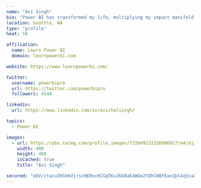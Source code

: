 ```yaml
---
name: "Avi Singh"
bio: "Power BI has transformed my life, multiplying my impact manifold. Now I am on a mission to spread the word and share the knowledge"
location: Seattle, WA
type: "profile"
heat: 58

affiliation:
  name: Learn Power BI
  domain: learnpowerbi.com

website: https://www.learnpowerbi.com/

twitter:
  username: powerbipro
  url: https://twitter.com/powerbipro
  followers: 4544

linkedin:
  url: https://www.linkedin.com/in/avichalsingh/

topics:
  - Power BI

images:
  - url: https://pbs.twimg.com/profile_images/732049231326806017/m4jUj2Lu_400x400.jpg
    width: 400
    height: 400
    isCached: true
    title: "Avi Singh"

secured: "eDV/ctazuIKShKdjrszHERncKCGqTKvJKkBaE4WOo2YDhCW8FEanZpl4qScaXgqD9FT0vh12Z9PUsxIYD8ybi4aY4UbqysPfrCwW3nbRx3ARTq4aunx5RNo3eFBgCn152ROuw/FGpSSbTn2CJZSEOB8RGn52qkFo4AL+awkqL9/vqjW/CvZgAzVHSBqo1dfPtKOHd/1Y1OLQEG10Te2iVZbgDBLrrdWZZOBXGHVYSP8/4McqYfanvaKi5h5gqrTSiiVmweGyBru7y5FiX7Ii4j8a0JNubtgDyKF/3Ibzj8aNFVMmsDPqKjxKcrDFH/Srow0IUXZhyk5dvwGYgf7w+2ypZ36qKw12Z+BDBMBoxoAmyiK8LUaktVmxS1RmNfSDlYGxeU1ixIhbguuUN26APRf0Q2cNiNNMMN/MRJmmDEc=;8vOnaMsYI1rkoLAN+LZxcQ=="
---
```


